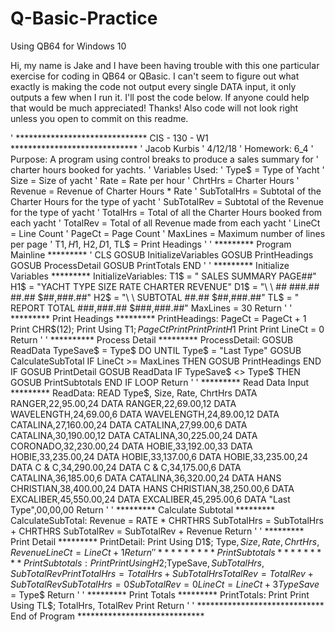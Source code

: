 # Q-Basic-Practice
Using QB64 for Windows 10

Hi, my name is Jake and I have been having trouble with this one particular exercise for coding in QB64 or QBasic. I can't seem to figure out what exactly is making the code not output every single DATA input, it only outputs a few when I run it. I'll post the code below. If anyone could help that would be much appreciated! Thanks! Also code will not look right unless you open to commit on this readme.


' ****************************** CIS - 130 - W1 *****************************
' Jacob Kurbis
' 4/12/18
' Homework: 6_4
' Purpose: A program using control breaks to produce a sales summary for
' charter hours booked for yachts.
' Variables Used:
' Type$ = Type of Yacht
' Size = Size of yacht
' Rate = Rate per hour
' ChrtHrs = Charter Hours
' Revenue = Revenue of Charter Hours * Rate
' SubTotalHrs = Subtotal of the Charter Hours for the type of yacht
' SubTotalRev = Subtotal of the Revenue for the type of yacht
' TotalHrs = Total of all the Charter Hours booked from each yacht
' TotalRev = Total of all Revenue made from each yacht
' LineCt = Line Count
' PageCt = Page Count
' MaxLines = Maximum number of lines per page
' T1$, H1$, H2$, D1$, TL$ = Print Headings
'
' ********* Program Mainline *********
'
CLS
GOSUB InitializeVariables
GOSUB PrintHeadings
GOSUB ProcessDetail
GOSUB PrintTotals
END
'
' ********* Initialize Variables *********
InitializeVariables:
T1$ = "                    SALES SUMMARY  PAGE##"
H1$ = "YACHT TYPE          SIZE   RATE     CHARTER       REVENUE"
D1$ = "\              \     ##    ###.##     ##.##     $##,###.##"
H2$ = "\              \  SUBTOTAL            ##.##     $##,###.##"
TL$ = "               REPORT TOTAL        ###,###.##   $###,###.##"
MaxLines = 30
Return
'
' ********* Print Headings *********
PrintHeadings:
PageCt = PageCt + 1
Print CHR$(12);
Print Using T1$; PageCt
Print
Print
Print H1$
Print
Print
LineCt = 0
Return
'
' ********** Process Detail *********
ProcessDetail:
GOSUB ReadData
TypeSave$ = Type$
DO UNTIL Type$ = "Last Type"
    GOSUB CalculateSubTotal
    IF LineCt >= MaxLines THEN
        GOSUB PrintHeadings
    END IF
    GOSUB PrintDetail
    GOSUB ReadData
    IF TypeSave$ <> Type$ THEN
        GOSUB PrintSubtotals
    END IF
LOOP
Return
'
' ********* Read Data Input *********
ReadData:
READ Type$, Size, Rate, ChrtHrs
DATA RANGER,22,95.00,24
DATA RANGER,22,69.00,12
DATA WAVELENGTH,24,69.00,6
DATA WAVELENGTH,24,89.00,12
DATA CATALINA,27,160.00,24
DATA CATALINA,27,99.00,6
DATA CATALINA,30,190.00,12
DATA CATALINA,30,225.00,24
DATA CORONADO,32,230.00,24
DATA HOBIE,33,192.00,33
DATA HOBIE,33,235.00,24
DATA HOBIE,33,137.00,6
DATA HOBIE,33,235.00,24
DATA C & C,34,290.00,24
DATA C & C,34,175.00,6
DATA CATALINA,36,185.00,6
DATA CATALINA,36,320.00,24
DATA HANS CHRISTIAN,38,400.00,24
DATA HANS CHRISTIAN,38,250.00,6
DATA EXCALIBER,45,550.00,24
DATA EXCALIBER,45,295.00,6
DATA "Last Type",00,00,00
Return
'
' ********* Calculate Subtotal *********
CalculateSubTotal:
Revenue = RATE * CHRTHRS
SubTotalHrs = SubTotalHrs + CHRTHRS
SubTotalRev = SubTotalRev + Revenue
Return
'
' ********* Print Detail *********
PrintDetail:
Print Using D1$; Type$, Size, Rate, ChrtHrs, Revenue
LineCt = LineCt + 1
Return
'
' ********* Print Subtotals *********
PrintSubtotals:
Print
Print Using H2$;TypeSave$, SubTotalHrs, SubTotalRev
Print
TotalHrs = TotalHrs + SubTotalHrs
TotalRev = TotalRev + SubTotalRev
SubTotalHrs = 0
SubTotalRev = 0
LineCt = LineCt + 3
TypeSave$ = Type$
Return
'
' ********* Print Totals *********
PrintTotals:
Print
Print Using TL$; TotalHrs, TotalRev
Print
Return
'
' ***************************** End of Program *****************************

